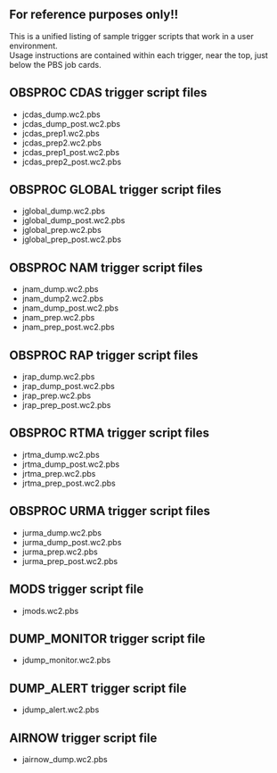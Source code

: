 ## For reference purposes only!!
This is a unified listing of sample trigger scripts that work in a user environment.<br />
Usage instructions are contained within each trigger, near the top, just below the PBS job cards.

## OBSPROC CDAS trigger script files
- jcdas_dump.wc2.pbs
- jcdas_dump_post.wc2.pbs
- jcdas_prep1.wc2.pbs
- jcdas_prep2.wc2.pbs
- jcdas_prep1_post.wc2.pbs
- jcdas_prep2_post.wc2.pbs

## OBSPROC GLOBAL trigger script files
- jglobal_dump.wc2.pbs
- jglobal_dump_post.wc2.pbs
- jglobal_prep.wc2.pbs
- jglobal_prep_post.wc2.pbs

## OBSPROC NAM trigger script files
- jnam_dump.wc2.pbs
- jnam_dump2.wc2.pbs
- jnam_dump_post.wc2.pbs
- jnam_prep.wc2.pbs
- jnam_prep_post.wc2.pbs

## OBSPROC RAP trigger script files
- jrap_dump.wc2.pbs
- jrap_dump_post.wc2.pbs
- jrap_prep.wc2.pbs
- jrap_prep_post.wc2.pbs

## OBSPROC RTMA trigger script files
- jrtma_dump.wc2.pbs
- jrtma_dump_post.wc2.pbs
- jrtma_prep.wc2.pbs
- jrtma_prep_post.wc2.pbs

## OBSPROC URMA trigger script files
- jurma_dump.wc2.pbs
- jurma_dump_post.wc2.pbs
- jurma_prep.wc2.pbs
- jurma_prep_post.wc2.pbs

## MODS trigger script file
- jmods.wc2.pbs

## DUMP_MONITOR trigger script file
- jdump_monitor.wc2.pbs

## DUMP_ALERT trigger script file
- jdump_alert.wc2.pbs

## AIRNOW trigger script file
- jairnow_dump.wc2.pbs
